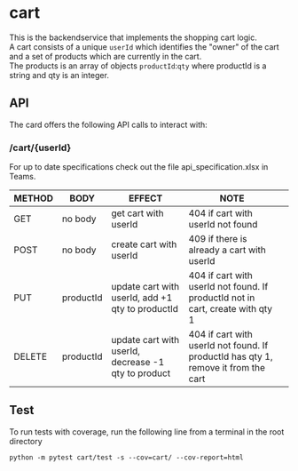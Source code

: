 # cart

This is the backendservice that implements the shopping cart logic.  
A cart consists of a unique `userId` which identifies the "owner" of the cart and a set of products which are currently in the cart.  
The products is an array of objects `productId`:`qty` where productId is a string and qty is an integer.

## API
The card offers the following API calls to interact with:

### /cart/{userId}
For up to date specifications check out the file api_specification.xlsx in Teams.  


| METHOD | BODY      | EFFECT                     | NOTE                                     |   |
|--------|-----------|----------------------------|------------------------------------------|---|
| GET    | no body   | get cart with userId       | 404 if cart with userId not found                                  |   |
| POST   | no body   | create cart with userId    | 409 if there is already a cart with userId                                         |   |
| PUT    | productId | update cart with userId, add +1 qty to productId                | 404 if cart with userId not found. If productId not in cart, create with qty 1 |   |
| DELETE | productId | update cart with userId, decrease -1 qty to product | 404 if cart with userId not found. If productId has qty 1, remove it from the cart       |   |

## Test
To run tests with coverage, run the following line from a terminal in the root directory
```
python -m pytest cart/test -s --cov=cart/ --cov-report=html
```